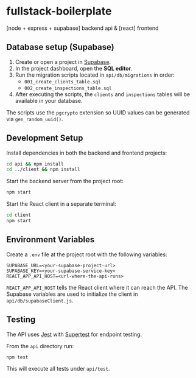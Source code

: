 # fullstack-boilerplate
[node + express + supabase] backend api & [react] frontend

## Database setup (Supabase)

1. Create or open a project in [Supabase](https://supabase.com/).
2. In the project dashboard, open the **SQL editor**.
3. Run the migration scripts located in `api/db/migrations` in order:
   - `001_create_clients_table.sql`
   - `002_create_inspections_table.sql`
4. After executing the scripts, the `clients` and `inspections` tables will be available in your database.

The scripts use the `pgcrypto` extension so UUID values can be generated via `gen_random_uuid()`.

## Development Setup

Install dependencies in both the backend and frontend projects:

```bash
cd api && npm install
cd ../client && npm install
```

Start the backend server from the project root:

```bash
npm start
```

Start the React client in a separate terminal:

```bash
cd client
npm start
```

## Environment Variables

Create a `.env` file at the project root with the following variables:

```
SUPABASE_URL=<your-supabase-project-url>
SUPABASE_KEY=<your-supabase-service-key>
REACT_APP_API_HOST=<url-where-the-api-runs>
```

`REACT_APP_API_HOST` tells the React client where it can reach the API. The
Supabase variables are used to initialize the client in
`api/db/supabaseClient.js`.

## Testing

The API uses [Jest](https://jestjs.io/) with [Supertest](https://github.com/ladjs/supertest)
for endpoint testing.

From the `api` directory run:

```bash
npm test
```

This will execute all tests under `api/test`.
